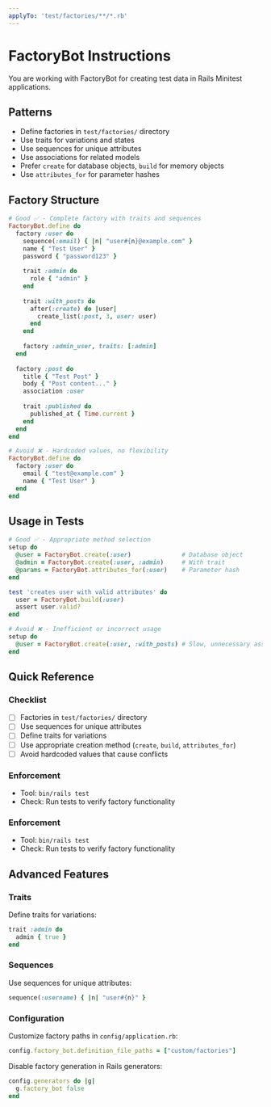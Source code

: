 ```yaml
---
applyTo: 'test/factories/**/*.rb'
---
```


# FactoryBot Instructions

You are working with FactoryBot for creating test data in Rails Minitest applications.

## Patterns
- Define factories in `test/factories/` directory
- Use traits for variations and states
- Use sequences for unique attributes
- Use associations for related models
- Prefer `create` for database objects, `build` for memory objects
- Use `attributes_for` for parameter hashes

## Factory Structure
```ruby
# Good ✅ - Complete factory with traits and sequences
FactoryBot.define do
  factory :user do
    sequence(:email) { |n| "user#{n}@example.com" }
    name { "Test User" }
    password { "password123" }
    
    trait :admin do
      role { "admin" }
    end
    
    trait :with_posts do
      after(:create) do |user|
        create_list(:post, 3, user: user)
      end
    end
    
    factory :admin_user, traits: [:admin]
  end
  
  factory :post do
    title { "Test Post" }
    body { "Post content..." }
    association :user
    
    trait :published do
      published_at { Time.current }
    end
  end
end

# Avoid ❌ - Hardcoded values, no flexibility
FactoryBot.define do
  factory :user do
    email { "test@example.com" }
    name { "Test User" }
  end
end
```

## Usage in Tests
```ruby
# Good ✅ - Appropriate method selection
setup do
  @user = FactoryBot.create(:user)              # Database object
  @admin = FactoryBot.create(:user, :admin)     # With trait
  @params = FactoryBot.attributes_for(:user)    # Parameter hash
end

test 'creates user with valid attributes' do
  user = FactoryBot.build(:user)
  assert user.valid?
end

# Avoid ❌ - Inefficient or incorrect usage
setup do
  @user = FactoryBot.create(:user, :with_posts) # Slow, unnecessary associations
end
```

## Quick Reference

### Checklist
- [ ] Factories in `test/factories/` directory
- [ ] Use sequences for unique attributes
- [ ] Define traits for variations
- [ ] Use appropriate creation method (`create`, `build`, `attributes_for`)
- [ ] Avoid hardcoded values that cause conflicts

### Enforcement
- Tool: `bin/rails test`
- Check: Run tests to verify factory functionality

### Enforcement
- Tool: `bin/rails test`
- Check: Run tests to verify factory functionality

## Advanced Features

### Traits
Define traits for variations:
```ruby
trait :admin do
  admin { true }
end
```

### Sequences
Use sequences for unique attributes:
```ruby
sequence(:username) { |n| "user#{n}" }
```

### Configuration
Customize factory paths in `config/application.rb`:
```ruby
config.factory_bot.definition_file_paths = ["custom/factories"]
```

Disable factory generation in Rails generators:
```ruby
config.generators do |g|
  g.factory_bot false
end
```
